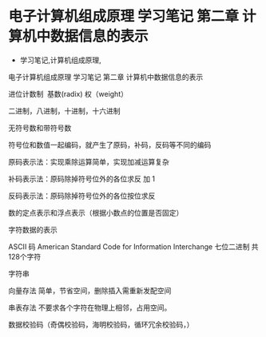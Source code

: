 # 电子计算机组成原理 学习笔记 第二章 计算机中数据信息的表示
- 学习笔记,计算机组成原理,


电子计算机组成原理 学习笔记 第二章 计算机中数据信息的表示

进位计数制 &nbsp;基数(radix) 权（weight）

二进制，八进制，十进制，十六进制

无符号数和带符号数

符号位和数值一起编码，就产生了原码，补码，反码等不同的编码

原码表示法：实现乘除运算简单，实现加减运算复杂

补码表示法：原码除掉符号位外的各位求反 加 1

反码表示法：原码除掉符号位外的各位按位求反

数的定点表示和浮点表示（根据小数点的位置是否固定）

字符数据的表示

ASCII 码 American Standard Code for Information Interchange 七位二进制 共128个字符

字符串

向量存法 简单，节省空间，删除插入需重新发配空间

串表存法 不要求各个字符在物理上相邻，占用空间。

数据校验码（奇偶校验码，海明校验码，循环冗余校验码，）
